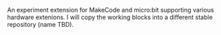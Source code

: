 An experiment extension for MakeCode and micro:bit supporting various hardware extenions.
I will copy the working blocks into a different stable repository (name TBD).
